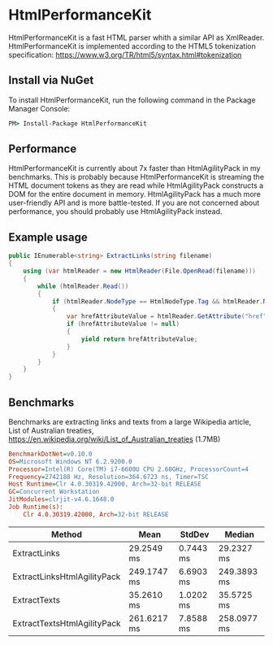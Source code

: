 # HtmlPerformanceKit
HtmlPerformanceKit is a fast HTML parser whith a similar API as XmlReader. HtmlPerformanceKit is implemented according to the HTML5 tokenization specification:
https://www.w3.org/TR/html5/syntax.html#tokenization

## Install via NuGet
To install HtmlPerformanceKit, run the following command in the Package Manager Console:

```cmd
PM> Install-Package HtmlPerformanceKit
```

## Performance
HtmlPerformanceKit is currently about 7x faster than HtmlAgilityPack in my benchmarks. This is probably because HtmlPerformanceKit is streaming the HTML document tokens as they are read while HtmlAgilityPack constructs a DOM for the entire document in memory. HtmlAgilityPack has a much more user-friendly API and is more battle-tested. If you are not concerned about performance, you should probably use HtmlAgilityPack instead.

## Example usage
```csharp
public IEnumerable<string> ExtractLinks(string filename)
{
    using (var htmlReader = new HtmlReader(File.OpenRead(filename)))
    {
        while (htmlReader.Read())
        {
            if (htmlReader.NodeType == HtmlNodeType.Tag && htmlReader.Name == "a")
            {
                var hrefAttributeValue = htmlReader.GetAttribute("href");
                if (hrefAttributeValue != null)
                {
                    yield return hrefAttributeValue;
                }
            }
        }
    }
}
```

## Benchmarks
Benchmarks are extracting links and texts from a large Wikipedia article, List of Australian treaties, https://en.wikipedia.org/wiki/List_of_Australian_treaties (1.7MB)

```ini
BenchmarkDotNet=v0.10.0
OS=Microsoft Windows NT 6.2.9200.0
Processor=Intel(R) Core(TM) i7-6600U CPU 2.60GHz, ProcessorCount=4
Frequency=2742188 Hz, Resolution=364.6723 ns, Timer=TSC
Host Runtime=Clr 4.0.30319.42000, Arch=32-bit RELEASE
GC=Concurrent Workstation
JitModules=clrjit-v4.6.1648.0
Job Runtime(s):
	Clr 4.0.30319.42000, Arch=32-bit RELEASE
```
|                      Method |        Mean |    StdDev |      Median |
|---------------------------- |------------ |---------- |------------ |
|                ExtractLinks |  29.2549 ms | 0.7443 ms |  29.2327 ms |
| ExtractLinksHtmlAgilityPack | 249.1747 ms | 6.6903 ms | 249.3893 ms |
|                ExtractTexts |  35.2610 ms | 1.0202 ms |  35.5725 ms |
| ExtractTextsHtmlAgilityPack | 261.6217 ms | 7.8588 ms | 258.0977 ms |
